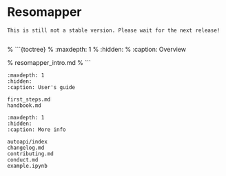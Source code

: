 # Resomapper
```{warning}
This is still not a stable version. Please wait for the next release!
```

```{include} ../README.md
```

% ```{toctree}
% :maxdepth: 1
% :hidden:
% :caption: Overview

% resomapper_intro.md
% ```

```{toctree}
:maxdepth: 1
:hidden:
:caption: User's guide

first_steps.md
handbook.md
```

```{toctree}
:maxdepth: 1
:hidden:
:caption: More info

autoapi/index
changelog.md
contributing.md
conduct.md
example.ipynb
```